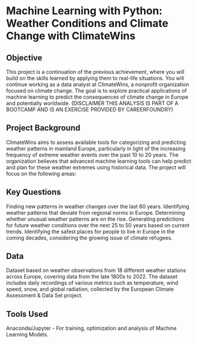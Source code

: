 # Machine Learning with Python: Weather Conditions and Climate Change with ClimateWins

## Objective
This project is a continuation of the previous achievement, where you will build on the skills learned by applying them to real-life situations. You will continue working as a data analyst at ClimateWins, a nonprofit organization focused on climate change. The goal is to explore practical applications of machine learning to predict the consequences of climate change in Europe and potentially worldwide. (DISCLAIMER THIS ANALYSIS IS PART OF A BOOTCAMP AND IS AN EXERCISE PROVIDED BY CAREERFOUNDRY)

## Project Background
ClimateWins aims to assess available tools for categorizing and predicting weather patterns in mainland Europe, particularly in light of the increasing frequency of extreme weather events over the past 10 to 20 years. The organization believes that advanced machine learning tools can help predict and plan for these weather extremes using historical data. The project will focus on the following areas:

## Key Questions
Finding new patterns in weather changes over the last 60 years.
Identifying weather patterns that deviate from regional norms in Europe.
Determining whether unusual weather patterns are on the rise.
Generating predictions for future weather conditions over the next 25 to 50 years based on current trends.
Identifying the safest places for people to live in Europe in the coming decades, considering the growing issue of climate refugees.

## Data
Dataset based on weather observations from 18 different weather stations across Europe, covering data from the late 1800s to 2022. The dataset includes daily recordings of various metrics such as temperature, wind speed, snow, and global radiation, collected by the European Climate Assessment & Data Set project.

## Tools Used
Anaconda/Jupyter - For training, optimization and analysis of Machine Learning Models.
